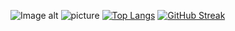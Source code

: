 ![Image alt](https://github.com/{xXdatelXx}/{xXdatelXx}/raw/{main}/{xXdatelXx/изображение_2023-03-17_100659772}/изображение_2023-03-17_100659772.png)
![picture](https://avatars.mds.yandex.net/get-images-cbir/4303795/PI6DK89kohBHUMfYc0YX_g4851/ocr)
[![Top Langs](https://github-readme-stats-git-masterrstaa-rickstaa.vercel.app/api/top-langs/?username=xXdatelXx)](https://github.com/anuraghazra/github-readme-stats)
[![GitHub Streak](https://github-readme-streak-stats.herokuapp.com/?user=xXdatelXx&theme=dark)](https://git.io/streak-stats)
